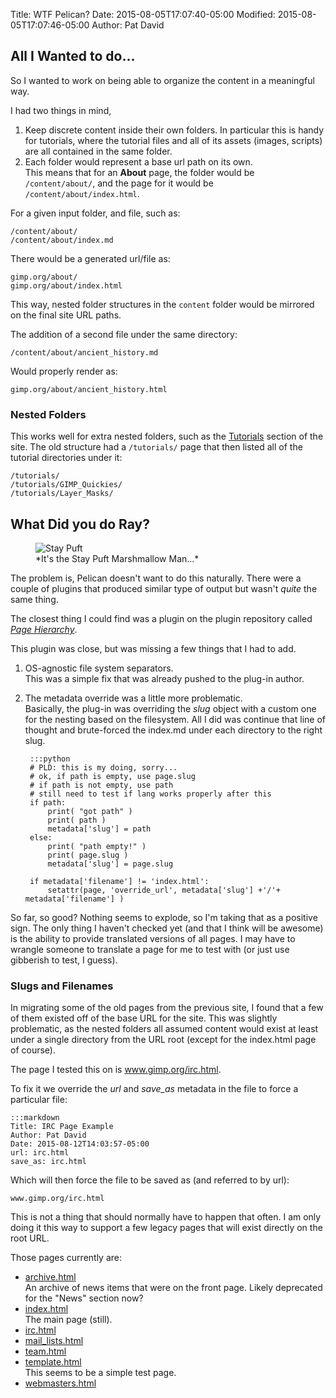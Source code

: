 Title: WTF Pelican?
Date: 2015-08-05T17:07:40-05:00
Modified: 2015-08-05T17:07:46-05:00
Author: Pat David



## All I Wanted to do...

So I wanted to work on being able to organize the content in a meaningful way.

I had two things in mind,

1. Keep discrete content inside their own folders.
 In particular this is handy for tutorials, where the tutorial files and all of its assets (images, scripts) are all contained in the same folder.
2. Each folder would represent a base url path on its own.  
 This means that for an **About** page, the folder would be `/content/about/`, and the page for it would be `/content/about/index.html`.

For a given input folder, and file, such as:

`/content/about/`  
`/content/about/index.md`

There would be a generated url/file as:

`gimp.org/about/`  
`gimp.org/about/index.html`

This way, nested folder structures in the `content` folder would be mirrored on the final site URL paths.

The addition of a second file under the same directory:

`/content/about/ancient_history.md`

Would properly render as:

`gimp.org/about/ancient_history.html`



### Nested Folders

This works well for extra nested folders, such as the [Tutorials](/tutorials/) section of the site.
The old structure had a `/tutorials/` page that then listed all of the tutorial directories under it:

```
/tutorials/
/tutorials/GIMP_Quickies/
/tutorials/Layer_Masks/
```


## What Did you do Ray?
<figure>
<img src="https://upload.wikimedia.org/wikipedia/en/d/d8/Stay-puft-marshmallow-man.jpg" alt="Stay Puft" title='Ray, when someone asks you if you&rsquo;re a god, you say "YES"!' />
<figcaption>
*It's the Stay Puft Marshmallow Man...*
</figcaption>
</figure>

The problem is, Pelican doesn't want to do this naturally.
There were a couple of plugins that produced similar type of output but wasn't *quite* the same thing.

The closest thing I could find was a plugin on the plugin repository called [*Page Hierarchy*](https://github.com/akhayyat/pelican-page-hierarchy).

This plugin was close, but was missing a few things that I had to add.

1. OS-agnostic file system separators.   
This was a simple fix that was already pushed to the plug-in author.

2. The metadata override was a little more problematic.  
Basically, the plug-in was overriding the *slug* object with a custom one for the nesting based on the filesystem.
All I did was continue that line of thought and brute-forced the index.md under each directory to the right slug.

        :::python
        # PLD: this is my doing, sorry...
        # ok, if path is empty, use page.slug
        # if path is not empty, use path
        # still need to test if lang works properly after this
        if path:
            print( "got path" )
            print( path )
            metadata['slug'] = path
        else:
            print( "path empty!" )
            print( page.slug )
            metadata['slug'] = page.slug

        if metadata['filename'] != 'index.html':
            setattr(page, 'override_url', metadata['slug'] +'/'+ metadata['filename'] )

So far, so good?  Nothing seems to explode, so I'm taking that as a positive sign.
The only thing I haven't checked yet (and that I think will be awesome) is the ability to provide translated versions of all pages.
I may have to wrangle someone to translate a page for me to test with (or just use gibberish to test, I guess).



### Slugs and Filenames

In migrating some of the old pages from the previous site, I found that a few of them existed off of the base URL for the site.
This was slightly problematic, as the nested folders all assumed content would exist at least under a single directory from the URL root (except for the index.html page of course).

The page I tested this on is www.gimp.org/irc.html.

To fix it we override the *url* and *save_as* metadata in the file to force a particular file:

    :::markdown
    Title: IRC Page Example
    Author: Pat David
    Date: 2015-08-12T14:03:57-05:00
    url: irc.html
    save_as: irc.html

Which will then force the file to be saved as (and referred to by url):

    www.gimp.org/irc.html

This is not a thing that should normally have to happen that often.
I am only doing it this way to support a few legacy pages that will exist directly on the root URL.

Those pages currently are:

* [archive.html](http://www.gimp.org/archive.html)  
    An archive of news items that were on the front page.
    Likely deprecated for the "News" section now?
* [index.html](http://www.gimp.org/index.html)  
    The main page (still).
* [irc.html](http://www.gimp.org/irc.html)
* [mail_lists.html](http://www.gimp.org/mail_lists.html)
* [team.html](http://www.gimp.org/team.html)
* [template.html](http://www.gimp.org/template.html)  
    This seems to be a simple test page.
* [webmasters.html](http://www.gimp.org/webmasters.html)
